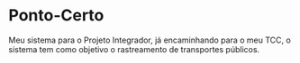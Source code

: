 # Ponto-Certo
Meu sistema para o Projeto Integrador, já encaminhando para o meu TCC, o sistema tem como objetivo o rastreamento de transportes públicos.
